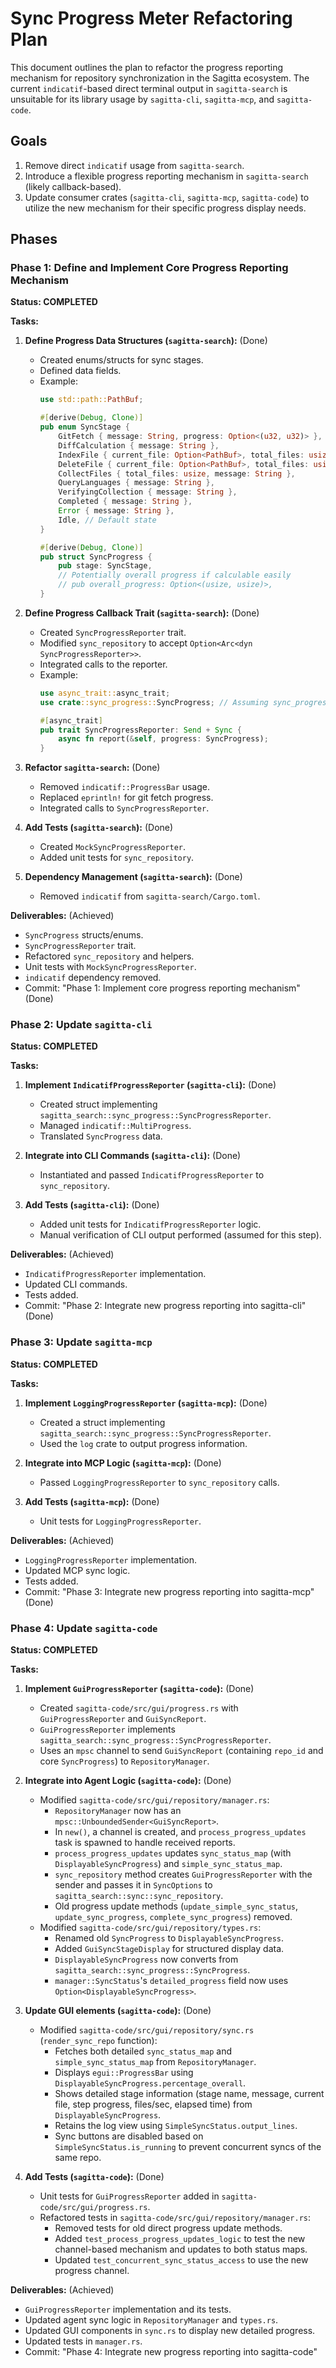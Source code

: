 # Sync Progress Meter Refactoring Plan

This document outlines the plan to refactor the progress reporting mechanism for repository synchronization in the Sagitta ecosystem. The current `indicatif`-based direct terminal output in `sagitta-search` is unsuitable for its library usage by `sagitta-cli`, `sagitta-mcp`, and `sagitta-code`.

## Goals

1.  Remove direct `indicatif` usage from `sagitta-search`.
2.  Introduce a flexible progress reporting mechanism in `sagitta-search` (likely callback-based).
3.  Update consumer crates (`sagitta-cli`, `sagitta-mcp`, `sagitta-code`) to utilize the new mechanism for their specific progress display needs.

## Phases

### Phase 1: Define and Implement Core Progress Reporting Mechanism

**Status: COMPLETED**

**Tasks:**

1.  **Define Progress Data Structures (`sagitta-search`):** (Done)
    *   Created enums/structs for sync stages.
    *   Defined data fields.
    *   Example:
        ```rust
        use std::path::PathBuf;

        #[derive(Debug, Clone)]
        pub enum SyncStage {
            GitFetch { message: String, progress: Option<(u32, u32)> }, // received_objects, total_objects
            DiffCalculation { message: String },
            IndexFile { current_file: Option<PathBuf>, total_files: usize, current_file_num: usize, files_per_second: Option<f64> },
            DeleteFile { current_file: Option<PathBuf>, total_files: usize, current_file_num: usize, files_per_second: Option<f64> },
            CollectFiles { total_files: usize, message: String },
            QueryLanguages { message: String },
            VerifyingCollection { message: String },
            Completed { message: String },
            Error { message: String },
            Idle, // Default state
        }

        #[derive(Debug, Clone)]
        pub struct SyncProgress {
            pub stage: SyncStage,
            // Potentially overall progress if calculable easily
            // pub overall_progress: Option<(usize, usize)>,
        }
        ```

2.  **Define Progress Callback Trait (`sagitta-search`):** (Done)
    *   Created `SyncProgressReporter` trait.
    *   Modified `sync_repository` to accept `Option<Arc<dyn SyncProgressReporter>>`.
    *   Integrated calls to the reporter.
    *   Example:
        ```rust
        use async_trait::async_trait;
        use crate::sync_progress::SyncProgress; // Assuming sync_progress.rs

        #[async_trait]
        pub trait SyncProgressReporter: Send + Sync {
            async fn report(&self, progress: SyncProgress);
        }
        ```

3.  **Refactor `sagitta-search`:** (Done)
    *   Removed `indicatif::ProgressBar` usage.
    *   Replaced `eprintln!` for git fetch progress.
    *   Integrated calls to `SyncProgressReporter`.

4.  **Add Tests (`sagitta-search`):** (Done)
    *   Created `MockSyncProgressReporter`.
    *   Added unit tests for `sync_repository`.

5.  **Dependency Management (`sagitta-search`):** (Done)
    *   Removed `indicatif` from `sagitta-search/Cargo.toml`.

**Deliverables:** (Achieved)
*   `SyncProgress` structs/enums.
*   `SyncProgressReporter` trait.
*   Refactored `sync_repository` and helpers.
*   Unit tests with `MockSyncProgressReporter`.
*   `indicatif` dependency removed.
*   Commit: "Phase 1: Implement core progress reporting mechanism" (Done)

### Phase 2: Update `sagitta-cli`

**Status: COMPLETED**

**Tasks:**

1.  **Implement `IndicatifProgressReporter` (`sagitta-cli`):** (Done)
    *   Created struct implementing `sagitta_search::sync_progress::SyncProgressReporter`.
    *   Managed `indicatif::MultiProgress`.
    *   Translated `SyncProgress` data.

2.  **Integrate into CLI Commands (`sagitta-cli`):** (Done)
    *   Instantiated and passed `IndicatifProgressReporter` to `sync_repository`.

3.  **Add Tests (`sagitta-cli`):** (Done)
    *   Added unit tests for `IndicatifProgressReporter` logic.
    *   Manual verification of CLI output performed (assumed for this step).

**Deliverables:** (Achieved)
*   `IndicatifProgressReporter` implementation.
*   Updated CLI commands.
*   Tests added.
*   Commit: "Phase 2: Integrate new progress reporting into sagitta-cli" (Done)

### Phase 3: Update `sagitta-mcp`

**Status: COMPLETED**

**Tasks:**

1.  **Implement `LoggingProgressReporter` (`sagitta-mcp`):** (Done)
    *   Created a struct implementing `sagitta_search::sync_progress::SyncProgressReporter`.
    *   Used the `log` crate to output progress information.

2.  **Integrate into MCP Logic (`sagitta-mcp`):** (Done)
    *   Passed `LoggingProgressReporter` to `sync_repository` calls.

3.  **Add Tests (`sagitta-mcp`):** (Done)
    *   Unit tests for `LoggingProgressReporter`.

**Deliverables:** (Achieved)
*   `LoggingProgressReporter` implementation.
*   Updated MCP sync logic.
*   Tests added.
*   Commit: "Phase 3: Integrate new progress reporting into sagitta-mcp" (Done)

### Phase 4: Update `sagitta-code`

**Status: COMPLETED**

**Tasks:**

1.  **Implement `GuiProgressReporter` (`sagitta-code`):** (Done)
    *   Created `sagitta-code/src/gui/progress.rs` with `GuiProgressReporter` and `GuiSyncReport`.
    *   `GuiProgressReporter` implements `sagitta_search::sync_progress::SyncProgressReporter`.
    *   Uses an `mpsc` channel to send `GuiSyncReport` (containing `repo_id` and core `SyncProgress`) to `RepositoryManager`.

2.  **Integrate into Agent Logic (`sagitta-code`):** (Done)
    *   Modified `sagitta-code/src/gui/repository/manager.rs`:
        *   `RepositoryManager` now has an `mpsc::UnboundedSender<GuiSyncReport>`.
        *   In `new()`, a channel is created, and `process_progress_updates` task is spawned to handle received reports.
        *   `process_progress_updates` updates `sync_status_map` (with `DisplayableSyncProgress`) and `simple_sync_status_map`.
        *   `sync_repository` method creates `GuiProgressReporter` with the sender and passes it in `SyncOptions` to `sagitta_search::sync::sync_repository`.
        *   Old progress update methods (`update_simple_sync_status`, `update_sync_progress`, `complete_sync_progress`) removed.
    *   Modified `sagitta-code/src/gui/repository/types.rs`:
        *   Renamed old `SyncProgress` to `DisplayableSyncProgress`.
        *   Added `GuiSyncStageDisplay` for structured display data.
        *   `DisplayableSyncProgress` now converts from `sagitta_search::sync_progress::SyncProgress`.
        *   `manager::SyncStatus`'s `detailed_progress` field now uses `Option<DisplayableSyncProgress>`.

3.  **Update GUI elements (`sagitta-code`):** (Done)
    *   Modified `sagitta-code/src/gui/repository/sync.rs` (`render_sync_repo` function):
        *   Fetches both detailed `sync_status_map` and `simple_sync_status_map` from `RepositoryManager`.
        *   Displays `egui::ProgressBar` using `DisplayableSyncProgress.percentage_overall`.
        *   Shows detailed stage information (stage name, message, current file, step progress, files/sec, elapsed time) from `DisplayableSyncProgress`.
        *   Retains the log view using `SimpleSyncStatus.output_lines`.
        *   Sync buttons are disabled based on `SimpleSyncStatus.is_running` to prevent concurrent syncs of the same repo.

4.  **Add Tests (`sagitta-code`):** (Done)
    *   Unit tests for `GuiProgressReporter` added in `sagitta-code/src/gui/progress.rs`.
    *   Refactored tests in `sagitta-code/src/gui/repository/manager.rs`:
        *   Removed tests for old direct progress update methods.
        *   Added `test_process_progress_updates_logic` to test the new channel-based mechanism and updates to both status maps.
        *   Updated `test_concurrent_sync_status_access` to use the new progress channel.

**Deliverables:** (Achieved)
*   `GuiProgressReporter` implementation and its tests.
*   Updated agent sync logic in `RepositoryManager` and `types.rs`.
*   Updated GUI components in `sync.rs` to display new detailed progress.
*   Updated tests in `manager.rs`.
*   Commit: "Phase 4: Integrate new progress reporting into sagitta-code" 